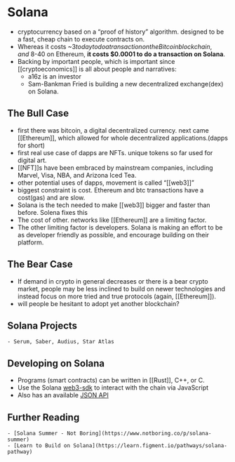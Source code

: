 # Solana

- cryptocurrency based on a “proof of history” algorithm. designed to be a fast, cheap chain to execute contracts on.
- Whereas it costs ~$3 today to do a transaction on the Bitcoin blockchain, and ~$8-40 on Ethereum, **it costs $0.0001 to do a transaction on Solana**.
- Backing by important people, which is important since  [[cryptoeconomics]] is all about people and narratives: 
    - a16z is an investor
    - Sam-Bankman Fried is building a new decentralized exchange(dex) on Solana.

## The Bull Case
- first there was bitcoin, a digital decentralized currency. next came [[Ethereum]], which allowed for whole decentralized applications.(dapps for short)
- first real use case of dapps are NFTs. unique tokens so far used for digital art.
- [[NFT]]s have been embraced by mainstream companies, including Marvel, Visa, NBA, and Arizona Iced Tea.
- other potential uses of dapps, movement is called “[[web3]]”
- biggest constraint is cost. Ethereum and btc transactions have a cost(gas) and are slow.
- Solana is the tech needed to make [[web3]] bigger and faster than before. Solena fixes this
- The cost of other. networks like [[Ethereum]] are a limiting factor.
- The other limiting factor is developers. Solana is making an effort to be as developer friendly as possible, and encourage building on their platform. 

## The Bear Case
- If demand in crypto in general decreases or there is a bear crypto market, people may be less inclined to build on newer technologies and instead focus on more tried and true protocols (again, [[Ethereum]]).
- will people be hesitant to adopt yet another blockchain?

## Solana Projects
    - Serum, Saber, Audius, Star Atlas

## Developing on Solana
- Programs (smart contracts) can be written in [[Rust]], C++, or C.
- Use the Solana [web3-sdk](https://github.com/solana-labs/solana-web3.js) to interact with the chain via JavaScript
- Also has an available [JSON API](https://docs.solana.com/developing/clients/jsonrpc-api)
 
## Further Reading
    - [Solana Summer - Not Boring](https://www.notboring.co/p/solana-summer)
    - [Learn to Build on Solana](https://learn.figment.io/pathways/solana-pathway)
